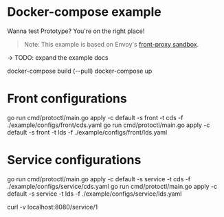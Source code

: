 # Docker-compose example

Wanna test Prototype? You're on the right place!

> Note: This example is based on Envoy's [front-proxy sandbox](https://www.envoyproxy.io/docs/envoy/latest/start/sandboxes/front_proxy.html).

-> TODO: expand the example docs

docker-compose build (--pull)
docker-compose up

# Front configurations
go run cmd/protoctl/main.go apply -c default -s front -t cds -f ./example/configs/front/cds.yaml
go run cmd/protoctl/main.go apply -c default -s front -t lds -f ./example/configs/front/lds.yaml

# Service configurations
go run cmd/protoctl/main.go apply -c default -s service -t cds -f ./example/configs/service/cds.yaml
go run cmd/protoctl/main.go apply -c default -s service -t lds -f ./example/configs/service/lds.yaml

curl -v localhost:8080/service/1